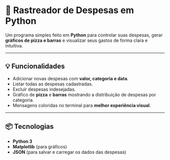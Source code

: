 # 📝 Rastreador de Despesas em Python

Um programa simples feito em **Python** para controlar suas despesas, gerar **gráficos de pizza e barras** e visualizar seus gastos de forma clara e intuitiva.  

---

## 💡 Funcionalidades

- Adicionar novas despesas com **valor, categoria e data**.  
- Listar todas as despesas cadastradas.  
- Excluir despesas indesejadas.  
- Gráfico de **pizza** e **barras** mostrando a distribuição de despesas por categoria.  
- Mensagens coloridas no terminal para **melhor experiência visual**.  

---

## 📦 Tecnologias

- **Python 3**  
- **Matplotlib** (para gráficos)  
- **JSON** (para salvar e carregar os dados das despesas)
